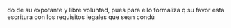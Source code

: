 do de su expotante y libre voluntad, pues para ello formaliza q
su favor esta escritura con los requisitos legales que sean condú